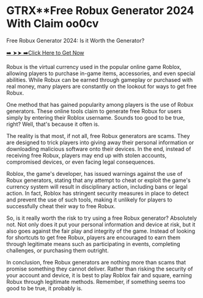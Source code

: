 # GTRX**Free Robux Generator 2024 With Claim oo0cv 
Free Robux Generator 2024: Is it Worth the Generator?

[➡️ ➤➤ ➡️Click Here to Get Now](https://t.co/8aqIb89W3S)

Robux is the virtual currency used in the popular online game Roblox, allowing players to purchase in-game items, accessories, and even special abilities. While Robux can be earned through gameplay or purchased with real money, many players are constantly on the lookout for ways to get free Robux.

One method that has gained popularity among players is the use of Robux generators. These online tools claim to generate free Robux for users simply by entering their Roblox username. Sounds too good to be true, right? Well, that's because it often is.

The reality is that most, if not all, free Robux generators are scams. They are designed to trick players into giving away their personal information or downloading malicious software onto their devices. In the end, instead of receiving free Robux, players may end up with stolen accounts, compromised devices, or even facing legal consequences.

Roblox, the game's developer, has issued warnings against the use of Robux generators, stating that any attempt to cheat or exploit the game's currency system will result in disciplinary action, including bans or legal action. In fact, Roblox has stringent security measures in place to detect and prevent the use of such tools, making it unlikely for players to successfully cheat their way to free Robux.

So, is it really worth the risk to try using a free Robux generator? Absolutely not. Not only does it put your personal information and device at risk, but it also goes against the fair play and integrity of the game. Instead of looking for shortcuts to get free Robux, players are encouraged to earn them through legitimate means such as participating in events, completing challenges, or purchasing them outright.

In conclusion, free Robux generators are nothing more than scams that promise something they cannot deliver. Rather than risking the security of your account and device, it is best to play Roblox fair and square, earning Robux through legitimate methods. Remember, if something seems too good to be true, it probably is.

